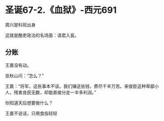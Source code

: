 # 圣诞67-2.《血狱》-西元691

周兴是科班出身

这就是酷吏政治的名场面：请君入瓮。

## 分账

王嘉没有动。

张秋山问：“怎么？”

王嘉：“将军，这些事本不该。我们赚这些钱，费尽千辛万苦。来俊臣这种卑鄙小人，残害良民无数，却能直接分走一半多利润。”

你知道天后想要做什么？

王嘉不说话，只用食指轻轻